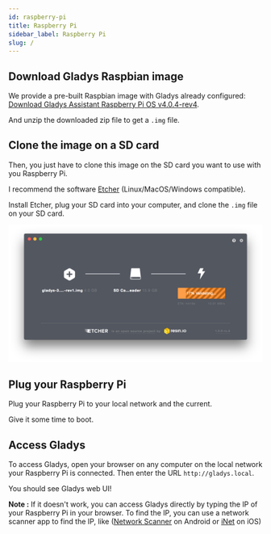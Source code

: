 ```yaml
---
id: raspberry-pi
title: Raspberry Pi
sidebar_label: Raspberry Pi
slug: /
---
```


## Download Gladys Raspbian image

We provide a pre-built Raspbian image with Gladys already configured: <a href="https://cdn.elephantcdn.com/gh/gladysassistant/gladys/releases/download/v4.0.4/gladys-4.0.4-rev4.img.zip">Download Gladys Assistant Raspberry Pi OS v4.0.4-rev4</a>.

And unzip the downloaded zip file to get a `.img` file.

## Clone the image on a SD card

Then, you just have to clone this image on the SD card you want to use with you Raspberry Pi.

I recommend the software [Etcher](https://etcher.io/) (Linux/MacOS/Windows compatible).

Install Etcher, plug your SD card into your computer, and clone the `.img` file on your SD card.

<img src="../../static/img/docs/en/installation/etcher.png" alt="Etcher"  />

## Plug your Raspberry Pi

Plug your Raspberry Pi to your local network and the current.

Give it some time to boot.

## Access Gladys

To access Gladys, open your browser on any computer on the local network your Raspberry Pi is connected. Then enter the URL `http://gladys.local`.

You should see Gladys web UI!

**Note :** If it doesn't work, you can access Gladys directly by typing the IP of your Raspberry Pi in your browser. To find the IP, you can use a network scanner app to find the IP, like ([Network Scanner](https://play.google.com/store/apps/details?id=com.easymobile.lan.scanner&hl=fr) on Android or [iNet](https://itunes.apple.com/fr/app/inet-network-scanner/id340793353?mt=8) on iOS)
